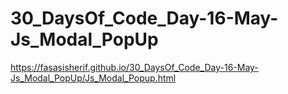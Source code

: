 # 30_DaysOf_Code_Day-16-May-Js_Modal_PopUp

https://fasasisherif.github.io/30_DaysOf_Code_Day-16-May-Js_Modal_PopUp/Js_Modal_Popup.html
